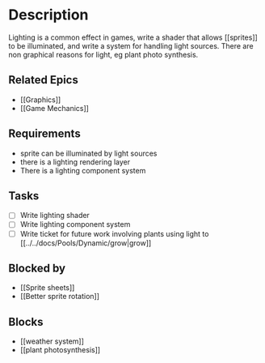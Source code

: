 # Description

Lighting is a common effect in games, write a shader that allows [[sprites]] to be illuminated, and write a system for handling light sources. There are non graphical reasons for light, eg plant photo synthesis.

## Related Epics

- [[Graphics]]
- [[Game Mechanics]]
## Requirements

- sprite can be illuminated by light sources
- there is a lighting rendering layer
- There is a lighting component system 

## Tasks 

- [ ] Write lighting shader
- [ ] Write lighting component system
- [ ] Write ticket for future work involving plants using light to [[../../docs/Pools/Dynamic/grow|grow]]
## Blocked by 

- [[Sprite sheets]]
- [[Better sprite rotation]]

## Blocks

- [[weather system]]
- [[plant photosynthesis]]
